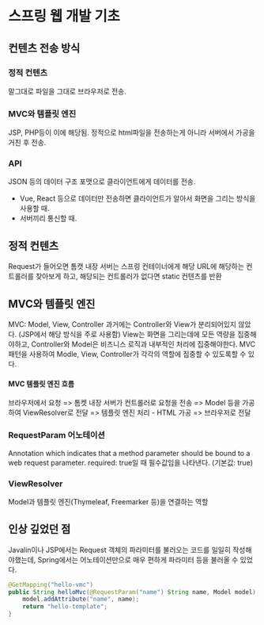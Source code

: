 # 스프링 웹 개발 기초

## 컨텐츠 전송 방식
### 정적 컨텐츠
말그대로 파일을 그대로 브라우저로 전송.

### MVC와 템플릿 엔진
JSP, PHP등이 이에 해당됨. 정적으로 html파일을 전송하는게 아니라 서버에서 가공을 거친 후 전송.

### API
JSON 등의 데이터 구조 포맷으로 클라이언트에게 데이터를 전송. 
- Vue, React 등으로 데이터만 전송하면 클라이언트가 알아서 화면을 그리는 방식을 사용할 때.
- 서버끼리 통신할 때.

## 정적 컨텐츠
Request가 들어오면 톰캣 내장 서버는 스프링 컨테이너에게 해당 URL에 해당하는 컨트롤러를 찾아보게 하고, 해당되는 컨트롤러가 없다면 static 컨텐츠를 반환

## MVC와 템플릿 엔진
MVC: Model, View, Controller
과거에는 Controller와 View가 분리되어있지 않았다. (JSP에서 해당 방식을 주로 사용함)
View는 화면을 그리는데에 모든 역량을 집중해야하고, Controller와 Model은 비즈니스 로직과 내부적인 처리에 집중해야한다.
MVC 패턴을 사용하여 Modle, View, Controller가 각각의 역할에 집중할 수 있도록할 수 있다.

#### MVC 템플릿 엔진 흐름
브라우저에서 요청 => 톰켓 내장 서버가 컨트롤러로 요청을 전송 => Model 등을 가공하여 ViewResolver로 전달 => 템플릿 엔진 처리 - HTML 가공 => 브라우저로 전달

### RequestParam 어노테이션
Annotation which indicates that a method parameter should be bound to a web request parameter.
required: true일 때 필수값임을 나타낸다. (기본값: true)

### ViewResolver
Model과 템플릿 엔진(Thymeleaf, Freemarker 등)을 연결하는 역할

## 인상 깊었던 점
Javalin이나 JSP에서는 Request 객체의 파라미터를 불러오는 코드를 일일히 작성해야했는데, Spring에서는 어노테이션만으로 매우 편하게 파라미터 등을 불러올 수 있었다.
```java
@GetMapping("hello-vmc")
public String helloMvc(@RequestParam("name") String name, Model model) {
    model.addAttribute("name", name);
    return "hello-template";
}
```